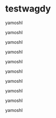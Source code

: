 # testwagdy



yamoshl




yamoshl




yamoshl






yamoshl




yamoshl



yamoshl



yamoshl



yamoshl




yamoshl



yamoshl
